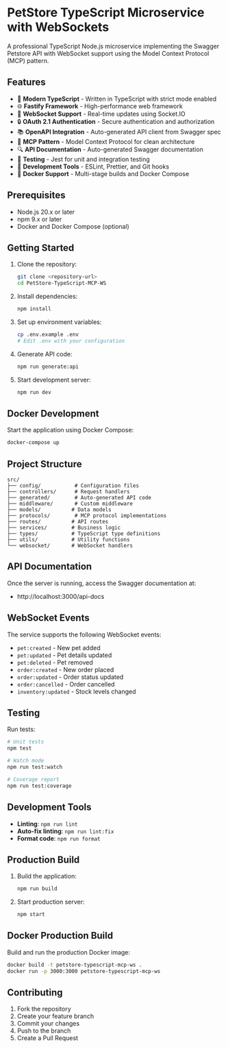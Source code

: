 # PetStore TypeScript Microservice with WebSockets

A professional TypeScript Node.js microservice implementing the Swagger Petstore API with WebSocket support using the Model Context Protocol (MCP) pattern.

## Features

- 🚀 **Modern TypeScript** - Written in TypeScript with strict mode enabled
- 🌐 **Fastify Framework** - High-performance web framework
- 📡 **WebSocket Support** - Real-time updates using Socket.IO
- 🔒 **OAuth 2.1 Authentication** - Secure authentication and authorization
- 📚 **OpenAPI Integration** - Auto-generated API client from Swagger spec
- 🎯 **MCP Pattern** - Model Context Protocol for clean architecture
- 🔍 **API Documentation** - Auto-generated Swagger documentation
- 🧪 **Testing** - Jest for unit and integration testing
- 🔧 **Development Tools** - ESLint, Prettier, and Git hooks
- 🐳 **Docker Support** - Multi-stage builds and Docker Compose

## Prerequisites

- Node.js 20.x or later
- npm 9.x or later
- Docker and Docker Compose (optional)

## Getting Started

1. Clone the repository:
   ```bash
   git clone <repository-url>
   cd PetStore-TypeScript-MCP-WS
   ```

2. Install dependencies:
   ```bash
   npm install
   ```

3. Set up environment variables:
   ```bash
   cp .env.example .env
   # Edit .env with your configuration
   ```

4. Generate API code:
   ```bash
   npm run generate:api
   ```

5. Start development server:
   ```bash
   npm run dev
   ```

## Docker Development

Start the application using Docker Compose:

```bash
docker-compose up
```

## Project Structure

```
src/
├── config/           # Configuration files
├── controllers/      # Request handlers
├── generated/        # Auto-generated API code
├── middleware/       # Custom middleware
├── models/          # Data models
├── protocols/        # MCP protocol implementations
├── routes/          # API routes
├── services/        # Business logic
├── types/           # TypeScript type definitions
├── utils/           # Utility functions
└── websocket/       # WebSocket handlers
```

## API Documentation

Once the server is running, access the Swagger documentation at:
- http://localhost:3000/api-docs

## WebSocket Events

The service supports the following WebSocket events:

- `pet:created` - New pet added
- `pet:updated` - Pet details updated
- `pet:deleted` - Pet removed
- `order:created` - New order placed
- `order:updated` - Order status updated
- `order:cancelled` - Order cancelled
- `inventory:updated` - Stock levels changed

## Testing

Run tests:
```bash
# Unit tests
npm test

# Watch mode
npm run test:watch

# Coverage report
npm run test:coverage
```

## Development Tools

- **Linting**: `npm run lint`
- **Auto-fix linting**: `npm run lint:fix`
- **Format code**: `npm run format`

## Production Build

1. Build the application:
   ```bash
   npm run build
   ```

2. Start production server:
   ```bash
   npm start
   ```

## Docker Production Build

Build and run the production Docker image:

```bash
docker build -t petstore-typescript-mcp-ws .
docker run -p 3000:3000 petstore-typescript-mcp-ws
```

## Contributing

1. Fork the repository
2. Create your feature branch
3. Commit your changes
4. Push to the branch
5. Create a Pull Request
